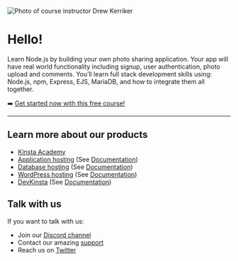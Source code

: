 ![Photo of course instructor Drew Kerriker](https://user-images.githubusercontent.com/9747248/211648768-19d33c63-755a-4845-abdf-0c221e00396d.png)

# Hello!

Learn Node.js by building your own photo sharing application. Your app will have real world functionality including signup, user authentication, photo upload and comments. You’ll learn full stack development skills using: Node.js, npm, Express, EJS, MariaDB, and how to integrate them all together.

➡️ [Get started now with this free course!](https://kinsta.com/academy/course/node-js-full-stack-developer-photo-sharing-app)

--- 

## Learn more about our products
- [Kinsta Academy](https://kinsta.com/academy)
- [Application hosting](https://kinsta.com/application-hosting/) (See [Documentation](https://kinsta.com/docs/application-hosting/))
- [Database hosting](https://kinsta.com/database-hosting/) (See [Documentation](https://kinsta.com/docs/database-hosting/))
- [WordPress hosting](https://kinsta.com/wordpress-hosting/) (See [Documentation](https://kinsta.com/docs/wordpress-hosting/))
- [DevKinsta](https://kinsta.com/devkinsta/) (See [Documentation](https://kinsta.com/knowledgebase/devkinsta/))

## Talk with us
If you want to talk with us:
- Join our [Discord channel](https://discord.gg/vjRPMhFaBA)
- Contact our amazing [support](https://kinsta.com/kinsta-support/)
- Reach us on [Twitter](https://twitter.com/kinsta)

